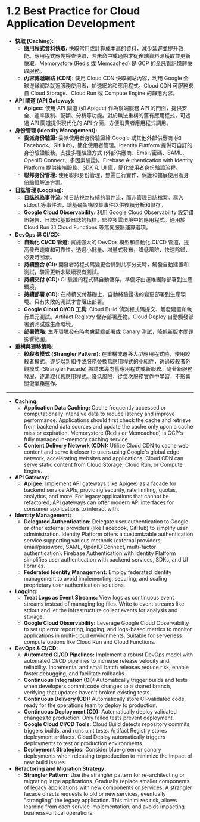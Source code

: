 # 1.2 Best Practice for Cloud Application Development

- **快取 (Caching):**
    - **應用程式資料快取:** 快取常用或計算成本高的資料，減少延遲並提升效能。應用程式應先檢查快取，若未命中或過期才從後端資料源獲取並更新快取。Memorystore (Redis 或 Memcached) 是 GCP 的全託管記憶體快取服務。
    - **內容傳遞網路 (CDN):** 使用 Cloud CDN 快取網站內容，利用 Google 全球邊緣網路就近服務使用者，加速網站和應用程式。Cloud CDN 可服務來自 Cloud Storage、Cloud Run 或 Compute Engine 的靜態內容。
- **API 閘道 (API Gateway):**
    - **Apigee:** 使用 API 閘道 (如 Apigee) 作為後端服務 API 的門面，提供安全、速率限制、配額、分析等功能。對於無法重構的舊有應用程式，可透過 API 閘道提供現代化的 API 介面，方便消費者應用程式調用。
- **身份管理 (Identity Management):**
    - **委派身份驗證:** 委派使用者身份驗證給 Google 或其他外部供應商 (如 Facebook、GitHub)，簡化使用者管理。Identity Platform 提供可自訂的身份驗證服務，支援多種驗證方式 (外部供應商、Email/密碼、SAML、OpenID Connect、多因素驗證)。Firebase Authentication with Identity Platform 提供後端服務、SDK 和 UI 庫，簡化使用者身份驗證流程。
    - **聯邦身份管理:** 使用聯邦身份管理，無需自行實作、保護和擴展使用者身份驗證解決方案。
- **日誌管理 (Logging):**
    - **日誌視為事件流:** 將日誌視為持續的事件流，而非管理日誌檔案。寫入 stdout 等事件流，讓基礎架構收集事件以供後續分析和儲存。
    - **Google Cloud Observability:** 利用 Google Cloud Observability 設定錯誤報告、日誌和基於日誌的指標，監控多雲環境中的應用程式。適用於 Cloud Run 和 Cloud Functions 等無伺服器運算選項。
- **DevOps 與 CI/CD:**
    - **自動化 CI/CD 管道:** 實施強大的 DevOps 模型和自動化 CI/CD 管道，提高發布速度和可靠性。透過小批量、增量式發布，降低風險、快速除錯、必要時回滾。
    - **持續整合 (CI):** 開發者將程式碼變更合併到共享分支時，觸發自動建置和測試，驗證更新未破壞現有測試。
    - **持續交付 (CD):** CI 驗證的程式碼自動儲存，準備好由運維團隊部署到生產環境。
    - **持續部署 (CD):** 在持續交付基礎上，自動將驗證後的變更部署到生產環境。只有失敗的測試才會阻止部署。
    - **Google Cloud CI/CD 工具:** Cloud Build 偵測程式碼提交、觸發建置和執行單元測試。Artifact Registry 儲存部署產物。Cloud Deploy 自動觸發部署到測試或生產環境。
    - **部署策略:** 生產環境發布時考慮藍綠部署或 Canary 測試，降低新版本問題影響範圍。
- **重構與遷移策略:**
    - **絞殺者模式 (Strangler Pattern):** 在重構或遷移大型應用程式時，使用絞殺者模式。逐步以新組件或服務替換舊應用程式的小組件，透過絞殺者外觀模式 (Strangler Facade) 將請求導向舊應用程式或新服務。隨著新服務發展，逐漸取代舊應用程式。降低風險，從每次服務實作中學習，不影響關鍵業務運作。

---

- **Caching:**
    - **Application Data Caching:** Cache frequently accessed or computationally intensive data to reduce latency and improve performance. Applications should first check the cache and retrieve from backend data sources and update the cache only upon a cache miss or expiration. Memorystore (Redis or Memcached) is GCP's fully managed in-memory caching service.
    - **Content Delivery Network (CDN):** Utilize Cloud CDN to cache web content and serve it closer to users using Google's global edge network, accelerating websites and applications. Cloud CDN can serve static content from Cloud Storage, Cloud Run, or Compute Engine.
- **API Gateway:**
    - **Apigee:** Implement API gateways (like Apigee) as a facade for backend service APIs, providing security, rate limiting, quotas, analytics, and more. For legacy applications that cannot be refactored, API gateways can offer modern API interfaces for consumer applications to interact with.
- **Identity Management:**
    - **Delegated Authentication:** Delegate user authentication to Google or other external providers (like Facebook, GitHub) to simplify user administration. Identity Platform offers a customizable authentication service supporting various methods (external providers, email/password, SAML, OpenID Connect, multi-factor authentication). Firebase Authentication with Identity Platform simplifies user authentication with backend services, SDKs, and UI libraries.
    - **Federated Identity Management:** Employ federated identity management to avoid implementing, securing, and scaling proprietary user authentication solutions.
- **Logging:**
    - **Treat Logs as Event Streams:** View logs as continuous event streams instead of managing log files. Write to event streams like stdout and let the infrastructure collect events for analysis and storage.
    - **Google Cloud Observability:** Leverage Google Cloud Observability to set up error reporting, logging, and logs-based metrics to monitor applications in multi-cloud environments. Suitable for serverless compute options like Cloud Run and Cloud Functions.
- **DevOps & CI/CD:**
    - **Automated CI/CD Pipelines:** Implement a robust DevOps model with automated CI/CD pipelines to increase release velocity and reliability. Incremental and small batch releases reduce risk, enable faster debugging, and facilitate rollbacks.
    - **Continuous Integration (CI):** Automatically trigger builds and tests when developers commit code changes to a shared branch, verifying that updates haven't broken existing tests.
    - **Continuous Delivery (CD):** Automatically store CI-validated code, ready for the operations team to deploy to production.
    - **Continuous Deployment (CD):** Automatically deploy validated changes to production. Only failed tests prevent deployment.
    - **Google Cloud CI/CD Tools:** Cloud Build detects repository commits, triggers builds, and runs unit tests. Artifact Registry stores deployment artifacts. Cloud Deploy automatically triggers deployments to test or production environments.
    - **Deployment Strategies:** Consider blue-green or canary deployments when releasing to production to minimize the impact of new build issues.
- **Refactoring and Migration Strategy:**
    - **Strangler Pattern:** Use the strangler pattern for re-architecting or migrating large applications. Gradually replace smaller components of legacy applications with new components or services. A strangler facade directs requests to old or new services, eventually "strangling" the legacy application. This minimizes risk, allows learning from each service implementation, and avoids impacting business-critical operations.